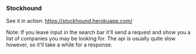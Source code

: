 ### Stockhound

See it in action: https://stockhound.herokuapp.com/

Note: If you leave input in the search bar it'll send a request and show you a list of companies you may be looking for.
The api is usually quite slow however, so it'll take a while for a response.
